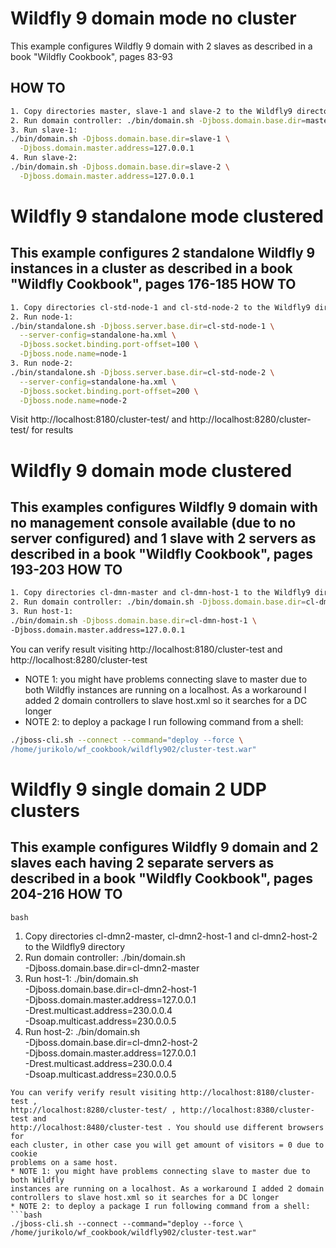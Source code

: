 # Wildfly 9 domain mode no cluster
This example configures Wildfly 9 domain with 2 slaves as described in a
book "Wildfly Cookbook", pages 83-93

HOW TO
------
```bash
1. Copy directories master, slave-1 and slave-2 to the Wildfly9 directory
2. Run domain controller: ./bin/domain.sh -Djboss.domain.base.dir=master
3. Run slave-1:
./bin/domain.sh -Djboss.domain.base.dir=slave-1 \
  -Djboss.domain.master.address=127.0.0.1
4. Run slave-2:
./bin/domain.sh -Djboss.domain.base.dir=slave-2 \
  -Djboss.domain.master.address=127.0.0.1
```

# Wildfly 9 standalone mode clustered
This example configures 2 standalone Wildfly 9 instances in a cluster as
described in a book "Wildfly Cookbook", pages 176-185
HOW TO
------
```bash
1. Copy directories cl-std-node-1 and cl-std-node-2 to the Wildfly9 directory
2. Run node-1:
./bin/standalone.sh -Djboss.server.base.dir=cl-std-node-1 \
  --server-config=standalone-ha.xml \
  -Djboss.socket.binding.port-offset=100 \
  -Djboss.node.name=node-1
3. Run node-2:
./bin/standalone.sh -Djboss.server.base.dir=cl-std-node-2 \
  --server-config=standalone-ha.xml \
  -Djboss.socket.binding.port-offset=200 \
  -Djboss.node.name=node-2
```
Visit http://localhost:8180/cluster-test/ and
http://localhost:8280/cluster-test/ for results

# Wildfly 9 domain mode clustered
This examples configures Wildfly 9 domain with no management console available
(due to no server configured) and 1 slave with 2 servers as described in a book
"Wildfly Cookbook", pages 193-203
HOW TO
------
```bash
1. Copy directories cl-dmn-master and cl-dmn-host-1 to the Wildfly9 directory
2. Run domain controller: ./bin/domain.sh -Djboss.domain.base.dir=cl-dmn-master
3. Run host-1:
./bin/domain.sh -Djboss.domain.base.dir=cl-dmn-host-1 \
-Djboss.domain.master.address=127.0.0.1
```
You can verify result visiting http://localhost:8180/cluster-test and
http://localhost:8280/cluster-test
* NOTE 1: you might have problems connecting slave to master due to both Wildfly
instances are running on a localhost. As a workaround I added 2 domain 
controllers to slave host.xml so it searches for a DC longer
* NOTE 2: to deploy a package I run following command from a shell:
```bash
./jboss-cli.sh --connect --command="deploy --force \
/home/jurikolo/wf_cookbook/wildfly902/cluster-test.war"
```

# Wildfly 9 single domain 2 UDP clusters
This example configures Wildfly 9 domain and 2 slaves each having 2 separate
servers as described in a book "Wildfly Cookbook", pages 204-216
HOW TO
------
```bash```
1. Copy directories cl-dmn2-master, cl-dmn2-host-1 and cl-dmn2-host-2 to the
Wildfly9 directory
2. Run domain controller: ./bin/domain.sh \
-Djboss.domain.base.dir=cl-dmn2-master
3. Run host-1:
./bin/domain.sh \
-Djboss.domain.base.dir=cl-dmn2-host-1 \
-Djboss.domain.master.address=127.0.0.1 \
-Drest.multicast.address=230.0.0.4 \
-Dsoap.multicast.address=230.0.0.5
4. Run host-2:
./bin/domain.sh \
-Djboss.domain.base.dir=cl-dmn2-host-2 \
-Djboss.domain.master.address=127.0.0.1 \
-Drest.multicast.address=230.0.0.4 \
-Dsoap.multicast.address=230.0.0.5
```
You can verify verify result visiting http://localhost:8180/cluster-test ,
http://localhost:8280/cluster-test/ , http://localhost:8380/cluster-test and
http://localhost:8480/cluster-test . You should use different browsers for
each cluster, in other case you will get amount of visitors = 0 due to cookie
problems on a same host.
* NOTE 1: you might have problems connecting slave to master due to both Wildfly
instances are running on a localhost. As a workaround I added 2 domain 
controllers to slave host.xml so it searches for a DC longer
* NOTE 2: to deploy a package I run following command from a shell:
```bash
./jboss-cli.sh --connect --command="deploy --force \
/home/jurikolo/wf_cookbook/wildfly902/cluster-test.war"
```
